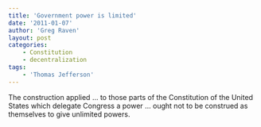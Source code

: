 ```yaml
---
title: 'Government power is limited'
date: '2011-01-07'
author: 'Greg Raven'
layout: post
categories:
    - Constitution
    - decentralization
tags:
    - 'Thomas Jefferson'
---
```


The construction applied … to those parts of the Constitution of the United States which delegate Congress a power … ought not to be construed as themselves to give unlimited powers.